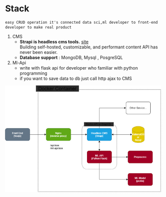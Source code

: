# Stack
    easy CRUD operation it's connected data sci,ml developer to front-end developer to make real product
1. CMS
    - **Strapi is headless cms tools.** [site](https://strapi.io/) </br>
        Building self-hosted, customizable, and performant content API has never been easier.
    - **Database support** : MongoDB, Mysql , PosgreSQL
2. Ml-Api
    - write with flask api for developer who familiar with python programming
    - if you want to save data to db just call http ajax to CMS

![stack](assets/stack.png "stack")